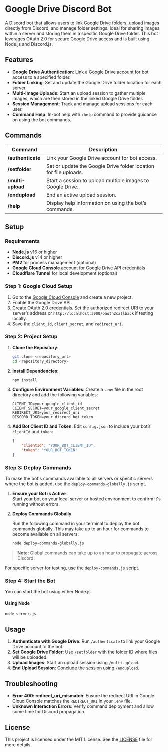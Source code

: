 # Google Drive Discord Bot

A Discord bot that allows users to link Google Drive folders, upload images directly from Discord, and manage folder settings. Ideal for sharing images within a server and storing them in a specific Google Drive folder. This bot leverages OAuth 2.0 for secure Google Drive access and is built using Node.js and Discord.js.

## Features

- **Google Drive Authentication**: Link a Google Drive account for bot access to a specified folder.
- **Folder Linking**: Set and update the Google Drive folder location for each server.
- **Multi-Image Uploads**: Start an upload session to gather multiple images, which are then stored in the linked Google Drive folder.
- **Session Management**: Track and manage upload sessions for each user.
- **Command Help**: In-bot help with `/help` command to provide guidance on using the bot commands.

## Commands

| Command            | Description                                                                                 |
|--------------------|---------------------------------------------------------------------------------------------|
| **/authenticate**  | Link your Google Drive account for bot access.                                              |
| **/setfolder**     | Set or update the Google Drive folder location for file uploads.                            |
| **/multi-upload**  | Start a session to upload multiple images to Google Drive.                                  |
| **/endupload**     | End an active upload session.                                                               |
| **/help**          | Display help information on using the bot’s commands.                                       |

## Setup

### Requirements

- **Node.js** v16 or higher
- **Discord.js** v14 or higher
- **PM2** for process management (optional)
- **Google Cloud Console** account for Google Drive API credentials
- **Cloudflare Tunnel** for local development (optional)

### Step 1: Google Cloud Setup

1. Go to the [Google Cloud Console](https://console.cloud.google.com/) and create a new project.
2. Enable the Google Drive API.
3. Create OAuth 2.0 credentials. Set the authorized redirect URI to your server’s address or `http://localhost:3000/oauth2callback` if testing locally.
4. Save the `client_id`, `client_secret`, and `redirect_uri`.

### Step 2: Project Setup

1. **Clone the Repository**:
   ```bash
   git clone <repository_url>
   cd <repository_directory>
   ```

2. **Install Dependencies**:
   ```bash
   npm install
   ```

3. **Configure Environment Variables**:
   Create a `.env` file in the root directory and add the following variables:
   ```env
   CLIENT_ID=your_google_client_id
   CLIENT_SECRET=your_google_client_secret
   REDIRECT_URI=your_redirect_uri
   DISCORD_TOKEN=your_discord_bot_token
   ```

4. **Add Bot Client ID and Token**:
   Edit `config.json` to include your bot’s `clientId` and `token`:
   ```json
   {
       "clientId": "YOUR_BOT_CLIENT_ID",
       "token": "YOUR_BOT_TOKEN"
   }
   ```

### Step 3: Deploy Commands

To make the bot's commands available to all servers or specific servers where the bot is added, use the `deploy-commands-globally.js` script.

1. **Ensure your Bot is Active**  
   Start your bot on your local server or hosted environment to confirm it's running without errors.

2. **Deploy Commands Globally**

   Run the following command in your terminal to deploy the bot commands globally. This may take up to an hour for commands to become available on all servers:

   ```bash
   node deploy-commands-globally.js
    ```

> **Note**: Global commands can take up to an hour to propagate across Discord.

For specific server for testing, use the `deploy-commands.js` script.

### Step 4: Start the Bot

You can start the bot using either Node.js.

#### Using Node
```bash
node server.js
```

## Usage

1. **Authenticate with Google Drive**: Run `/authenticate` to link your Google Drive account to the bot.
2. **Set Google Drive Folder**: Use `/setfolder` with the folder ID where files will be uploaded.
3. **Upload Images**: Start an upload session using `/multi-upload`.
4. **End Upload Session**: Conclude the session using `/endupload`.

## Troubleshooting

- **Error 400: redirect_uri_mismatch**: Ensure the redirect URI in Google Cloud Console matches the `REDIRECT_URI` in your `.env` file.
- **Unknown Interaction Errors**: Verify command deployment and allow some time for Discord propagation.

## License

This project is licensed under the MIT License. See the [LICENSE](LICENSE) file for more details.
